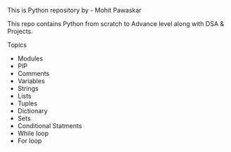 This is Python repository by - Mohit Pawaskar

This repo contains Python from scratch to Advance level along with DSA & Projects.

Topics 

- Modules
- PIP
- Comments
- Variables
- Strings
- Lists
- Tuples
- Dictionary
- Sets
- Conditional Statments
- While loop
- For loop